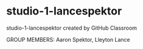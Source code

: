 # studio-1-lancespektor
studio-1-lancespektor created by GitHub Classroom

GROUP MEMBERS: Aaron Spektor, Lleyton Lance

